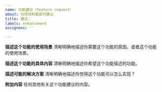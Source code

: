 ```yaml
---
name: 功能建议（feature request）
about: 为项目积极提供建议
title: 建议：
labels: enhancement
assignees: ''

---
```


**描述这个功能的使用场景**
清晰明确地描述你需要这个功能的原因，或者这个功能的使用场景。

**描述这个功能的具体内容**
清晰明确地描述你希望这个功能描述的功能。

**描述可能的解决方案**
清晰明确地描述你觉得这个功能可以怎么实现？

**附加内容**
任何其他有关这个功能建议的内容。
